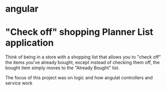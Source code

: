 # angular

<h1> "Check off" shopping Planner List application </h1>


<p> Think of being in a store with a shopping list that allows you to "check off" the items you've already bought, except instead of checking them off, the bought item simply moves to the "Already Bought" list. </p>

<p> The focus of this project was on logic and how angulat controllers and service work </p>